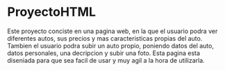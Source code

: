 # ProyectoHTML

Este proyecto conciste en una pagina web, en la que el usuario podra ver diferentes autos, sus precios y mas caracteristicas propias del auto. Tambien el usuario podra subir un auto propio, poniendo datos del auto, datos personales, una decripcion y subir una foto. Esta pagina esta diseniada para que sea facil de usar y muy agil a la hora de utilizarla.

